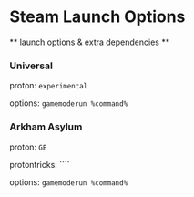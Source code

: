 # Steam Launch Options

** launch options & extra dependencies **

### Universal

proton: ``experimental``

options: ``gamemoderun %command%``

### Arkham Asylum

proton: ``GE``

protontricks: ````

options: ``gamemoderun %command%``

